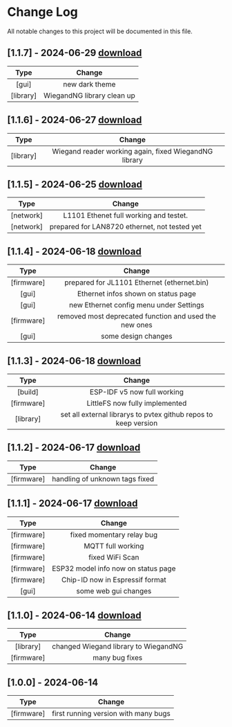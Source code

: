 # Change Log
All notable changes to this project will be documented in this file.

## [1.1.7] - 2024-06-29 [download](https://github.com/pvtex/esp32-rfid/releases/tag/1.1.7)
|  Type      | Change |
|:----------:|:------:|
| [gui]      | new dark theme |    
| [library]  | WiegandNG library clean up |     
## [1.1.6] - 2024-06-27 [download](https://github.com/pvtex/esp32-rfid/releases/tag/1.1.6)
|  Type      | Change |
|:----------:|:------:|
| [library]  |Wiegand reader working again, fixed WiegandNG library |
## [1.1.5] - 2024-06-25 [download](https://github.com/pvtex/esp32-rfid/releases/tag/1.1.5)
|  Type      | Change |
|:----------:|:------:|
| [network]  | L1101 Ethenet full working and testet. |
| [network]  | prepared for LAN8720 ethernet, not tested yet |
## [1.1.4] - 2024-06-18 [download](https://github.com/pvtex/esp32-rfid/releases/tag/1.1.4)
|  Type      | Change |
|:----------:|:------:|
| [firmware] | prepared for JL1101 Ethernet (ethernet.bin) |
| [gui]      | Ethernet infos shown on status page |
| [gui]      | new Ethernet config menu under Settings |
| [firmware] | removed most deprecated function and used the new ones |
| [gui]      | some design changes |
## [1.1.3] - 2024-06-18 [download](https://github.com/pvtex/esp32-rfid/releases/tag/1.1.3)
|  Type      | Change |
|:----------:|:------:|
| [build]    | ESP-IDF v5 now full working |
| [firmware] | LittleFS now fully implemented |
| [library]  | set all external librarys to pvtex github repos to keep version |
## [1.1.2] - 2024-06-17 [download](https://github.com/pvtex/esp32-rfid/releases/tag/1.1.2)
|  Type      | Change |
|:----------:|:------:|
| [firmware] | handling of unknown tags fixed |
## [1.1.1] - 2024-06-17 [download](https://github.com/pvtex/esp32-rfid/releases/tag/1.1.1)
|  Type      | Change |
|:----------:|:------:|
| [firmware]  |fixed momentary relay bug |
| [firmware] | MQTT full working |
| [firmware] | fixed WiFi Scan |
| [firmware] | ESP32 model info now on status page |
| [firmware] | Chip-ID now in Espressif format |
| [gui]      | some web gui changes |
## [1.1.0] - 2024-06-14 [download](https://github.com/pvtex/esp32-rfid/releases/tag/1.1.0)
|  Type      | Change |
|:----------:|:------:|
| [library]  | changed Wiegand library to WiegandNG |
| [firmware] | many bug fixes |
## [1.0.0] - 2024-06-14
|  Type      | Change |
|:----------:|:------:|
|  [firmware] | first running version with many bugs|
